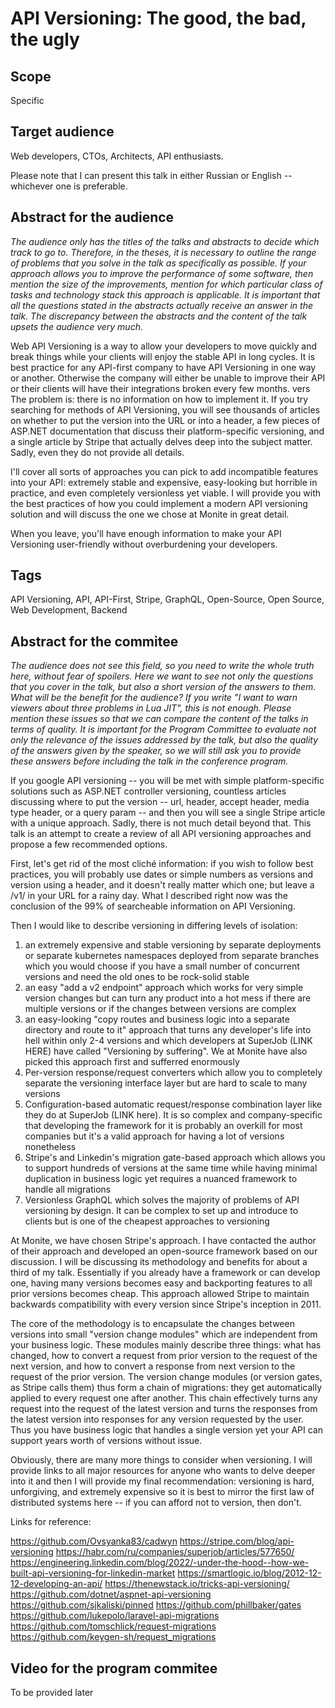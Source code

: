 # API Versioning: The good, the bad, the ugly

## Scope

Specific

## Target audience

Web developers, CTOs, Architects, API enthusiasts.

Please note that I can present this talk in either Russian or English -- whichever one is preferable.

## Abstract for the audience

*The audience only has the titles of the talks and abstracts to decide which track to go to. Therefore, in the theses, it is necessary to outline the range of problems that you solve in the talk as specifically as possible. If your approach allows you to improve the performance of some software, then mention the size of the improvements, mention for which particular class of tasks and technology stack this approach is applicable. It is important that all the questions stated in the abstracts actually receive an answer in the talk. The discrepancy between the abstracts and the content of the talk upsets the audience very much.*

Web API Versioning is a way to allow your developers to move quickly and break things while your clients will enjoy the stable API in long cycles. It is best practice for any API-first company to have API Versioning in one way or another. Otherwise the company will either be unable to improve their API or their clients will have their integrations broken every few months.
vers
The problem is: there is no information on how to implement it. If you try searching for methods of API Versioning, you will see thousands of articles on whether to put the version into the URL or into a header, a few pieces of ASP.NET documentation that discuss their platform-specific versioning, and a single article by Stripe that actually delves deep into the subject matter. Sadly, even they do not provide all details.

I'll cover all sorts of approaches you can pick to add incompatible features into your API: extremely stable and expensive, easy-looking but horrible in practice, and even completely versionless yet viable. I will provide you with the best practices of how you could implement a modern API versioning solution and will discuss the one we chose at Monite in great detail.

When you leave, you'll have enough information to make your API Versioning user-friendly without overburdening your developers.

## Tags

API Versioning, API, API-First, Stripe, GraphQL, Open-Source, Open Source, Web Development, Backend

## Abstract for the commitee

*The audience does not see this field, so you need to write the whole truth here, without fear of spoilers. Here we want to see not only the questions that you cover in the talk, but also a short version of the answers to them. What will be the benefit for the audience? If you write "I want to warn viewers about three problems in Lua JIT", this is not enough. Please mention these issues so that we can compare the content of the talks in terms of quality. It is important for the Program Committee to evaluate not only the relevance of the issues addressed by the talk, but also the quality of the answers given by the speaker, so we will still ask you to provide these answers before including the talk in the conference program.*

If you google API versioning -- you will be met with simple platform-specific solutions such as ASP.NET controller versioning, countless articles discussing where to put the version -- url, header, accept header, media type header, or a query param -- and then you will see a single Stripe article with a unique approach. Sadly, there is not much detail beyond that. This talk is an attempt to create a review of all API versioning approaches and propose a few recommended options.

First, let's get rid of the most cliché information: if you wish to follow best practices, you will probably use dates or simple numbers as versions and version using a header, and it doesn't really matter which one; but leave a /v1/ in your URL for a rainy day. What I described right now was the conclusion of the 99% of searcheable information on API Versioning.

Then I would like to describe versioning in differing levels of isolation:

1. an extremely expensive and stable versioning by separate deployments or separate kubernetes namespaces deployed from separate branches which you would choose if you have a small number of concurrent versions and need the old ones to be rock-solid stable
2. an easy "add a v2 endpoint" approach which works for very simple version changes but can turn any product into a hot mess if there are multiple versions or if the changes between versions are complex
3. an easy-looking "copy routes and business logic into a separate directory and route to it" approach that turns any developer's life into hell within only 2-4 versions and which developers at SuperJob (LINK HERE) have called "Versioning by suffering". We at Monite have also picked this approach first and sufferred enormously
4. Per-version response/request converters which allow you to completely separate the versioning interface layer but are hard to scale to many versions
5. Configuration-based automatic request/response combination layer like they do at SuperJob (LINK here). It is so complex and company-specific that developing the framework for it is probably an overkill for most companies but it's a valid approach for having a lot of versions nonetheless
6. Stripe's and Linkedin's migration gate-based approach which allows you to support hundreds of versions at the same time while having minimal duplication in business logic yet requires a nuanced framework to handle all migrations
7. Versionless GraphQL which solves the majority of problems of API versioning by design. It can be complex to set up and introduce to clients but is one of the cheapest approaches to versioning

At Monite, we have chosen Stripe's approach. I have contacted the author of their approach and developed an open-source framework based on our discussion. I will be discussing its methodology and benefits for about a third of my talk. Essentially if you already have a framework or can develop one, having many versions becomes easy and backporting features to all prior versions becomes cheap. This approach allowed Stripe to maintain backwards compatibility with every version since Stripe's inception in 2011.

The core of the methodology is to encapsulate the changes between versions into small "version change modules" which are independent from your business logic. These modules mainly describe three things: what has changed, how to convert a request from prior version to the request of the next version, and how to convert a response from next version to the request of the prior version. The version change modules (or version gates, as Stripe calls them) thus form a chain of migrations: they get automatically applied to every request one after another. This chain effectively turns any request into the request of the latest version and turns the responses from the latest version into responses for any version requested by the user. Thus you have business logic that handles a single version yet your API can support years worth of versions without issue.

Obviously, there are many more things to consider when versioning. I will provide links to all major resources for anyone who wants to delve deeper into it and then I will provide my final recommendation: versioning is hard, unforgiving, and extremely expensive so it is best to mirror the first law of distributed systems here -- if you can afford not to version, then don't.

Links for reference:

<https://github.com/Ovsyanka83/cadwyn>
<https://stripe.com/blog/api-versioning>
<https://habr.com/ru/companies/superjob/articles/577650/>
<https://engineering.linkedin.com/blog/2022/-under-the-hood--how-we-built-api-versioning-for-linkedin-market>
<https://smartlogic.io/blog/2012-12-12-developing-an-api/>
<https://thenewstack.io/tricks-api-versioning/>
<https://github.com/dotnet/aspnet-api-versioning>
<https://github.com/sjkaliski/pinned>
<https://github.com/phillbaker/gates>
<https://github.com/lukepolo/laravel-api-migrations>
<https://github.com/tomschlick/request-migrations>
<https://github.com/keygen-sh/request_migrations>

## Video for the program commitee

To be provided later
